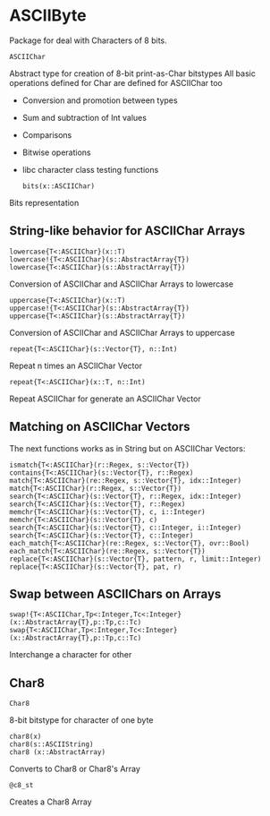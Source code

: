 ASCIIByte
=========

Package for deal with Characters of 8 bits.

	ASCIIChar

Abstract type for creation of 8-bit print-as-Char bitstypes
All basic operations defined for Char are defined for ASCIIChar too
* Conversion and promotion between types
* Sum and subtraction of Int values
* Comparisons
* Bitwise operations
* libc character class testing functions

	`bits(x::ASCIIChar)`

Bits representation

String-like behavior for ASCIIChar Arrays
-----------------------------------------

	lowercase{T<:ASCIIChar}(x::T)
	lowercase!{T<:ASCIIChar}(s::AbstractArray{T})
	lowercase{T<:ASCIIChar}(s::AbstractArray{T})

Conversion of ASCIIChar and ASCIIChar Arrays to lowercase

	uppercase{T<:ASCIIChar}(x::T)
	uppercase!{T<:ASCIIChar}(s::AbstractArray{T})
	uppercase{T<:ASCIIChar}(s::AbstractArray{T})

Conversion of ASCIIChar and ASCIIChar Arrays to uppercase

	repeat{T<:ASCIIChar}(s::Vector{T}, n::Int)

Repeat n times an ASCIIChar Vector

	repeat{T<:ASCIIChar}(x::T, n::Int)

Repeat ASCIIChar for generate an ASCIIChar Vector

Matching on ASCIIChar Vectors
----------------------------

The next functions works as in String but on ASCIIChar Vectors:

	ismatch{T<:ASCIIChar}(r::Regex, s::Vector{T})
	contains{T<:ASCIIChar}(s::Vector{T}, r::Regex)
	match{T<:ASCIIChar}(re::Regex, s::Vector{T}, idx::Integer)
	match{T<:ASCIIChar}(r::Regex, s::Vector{T})
	search{T<:ASCIIChar}(s::Vector{T}, r::Regex, idx::Integer)
	search{T<:ASCIIChar}(s::Vector{T}, r::Regex)
	memchr{T<:ASCIIChar}(s::Vector{T}, c, i::Integer)
	memchr{T<:ASCIIChar}(s::Vector{T}, c)
	search{T<:ASCIIChar}(s::Vector{T}, c::Integer, i::Integer)
	search{T<:ASCIIChar}(s::Vector{T}, c::Integer)
	each_match{T<:ASCIIChar}(re::Regex, s::Vector{T}, ovr::Bool)
	each_match{T<:ASCIIChar}(re::Regex, s::Vector{T})
	replace{T<:ASCIIChar}(s::Vector{T}, pattern, r, limit::Integer)
	replace{T<:ASCIIChar}(s::Vector{T}, pat, r)

Swap between ASCIIChars on Arrays
---------------------------------

	swap!{T<:ASCIIChar,Tp<:Integer,Tc<:Integer}(x::AbstractArray{T},p::Tp,c::Tc)
	swap{T<:ASCIIChar,Tp<:Integer,Tc<:Integer}(x::AbstractArray{T},p::Tp,c::Tc)

Interchange a character for other

Char8
-----

	Char8

8-bit bitstype for character of one byte

	char8(x)
	char8(s::ASCIIString)
	char8 (x::AbstractArray)

Converts to Char8 or Char8's Array

	@c8_st

Creates a Char8 Array
